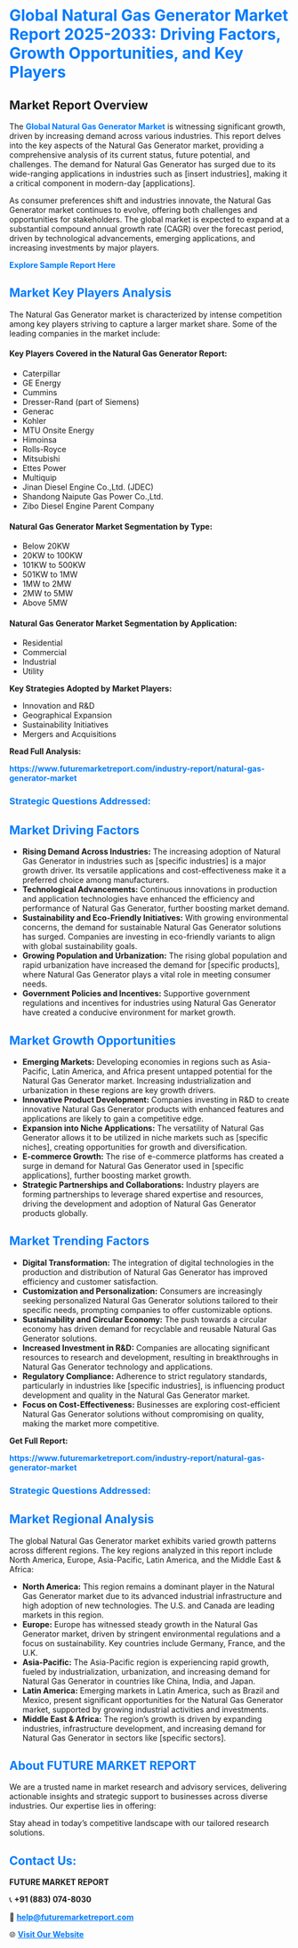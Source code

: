 <h1 style="color: #007BFF;">Global Natural Gas Generator Market Report 2025-2033: Driving Factors, Growth Opportunities, and Key Players</h1>

<section id="overview">
<h2>Market Report Overview</h2>
<p>The <a href="https://www.futuremarketreport.com/industry-report/natural-gas-generator-market" style="color: #007BFF; text-decoration: none;"><strong>Global Natural Gas Generator Market</strong></a> is witnessing significant growth, driven by increasing demand across various industries. This report delves into the key aspects of the Natural Gas Generator market, providing a comprehensive analysis of its current status, future potential, and challenges. The demand for Natural Gas Generator has surged due to its wide-ranging applications in industries such as [insert industries], making it a critical component in modern-day [applications].</p>
<p>As consumer preferences shift and industries innovate, the Natural Gas Generator market continues to evolve, offering both challenges and opportunities for stakeholders. The global market is expected to expand at a substantial compound annual growth rate (CAGR) over the forecast period, driven by technological advancements, emerging applications, and increasing investments by major players.</p>
</section>

<section id="overview">
<p><a href="https://www.futuremarketreport.com/request-sample/reportId=59061" style="color: #007BFF; text-decoration: none;"><strong>Explore Sample Report Here</strong></a></p>
</section>

<section id="key-players">
<h2 style="color: #007BFF;">Market Key Players Analysis</h2>
<p>The Natural Gas Generator market is characterized by intense competition among key players striving to capture a larger market share. Some of the leading companies in the market include:</p>
<h4>Key Players Covered in the Natural Gas Generator Report:</h4>
<ul><li>Caterpillar</li><li>GE Energy</li><li>Cummins</li><li>Dresser-Rand (part of Siemens)</li><li>Generac</li><li>Kohler</li><li>MTU Onsite Energy</li><li>Himoinsa</li><li>Rolls-Royce</li><li>Mitsubishi</li><li>Ettes Power</li><li>Multiquip</li><li>Jinan Diesel Engine Co.,Ltd. (JDEC)</li><li>Shandong Naipute Gas Power Co.,Ltd.</li><li>Zibo Diesel Engine Parent Company</li></ul>
<h4>Natural Gas Generator Market Segmentation by Type:</h4>
<ul><li>Below 20KW</li><li>20KW to 100KW</li><li>101KW to 500KW</li><li>501KW to 1MW</li><li>1MW to 2MW</li><li>2MW to 5MW</li><li>Above 5MW</li></ul>

<h4>Natural Gas Generator Market Segmentation by Application:</h4>
<ul><li>Residential</li><li>Commercial</li><li>Industrial</li><li>Utility</li></ul>
<p><strong>Key Strategies Adopted by Market Players:</strong></p>
<ul>
<li>Innovation and R&D</li>
<li>Geographical Expansion</li>
<li>Sustainability Initiatives</li>
<li>Mergers and Acquisitions</li>
</ul>
</section>

<section>
<p><strong>Read Full Analysis: </strong></p><a href="https://www.futuremarketreport.com/industry-report/natural-gas-generator-market" style="color: #007BFF; text-decoration: none;"><strong>https://www.futuremarketreport.com/industry-report/natural-gas-generator-market</strong></a>
<h3 style="color: #007BFF;">Strategic Questions Addressed:</h3>
</section>

<section id="driving-factors">
<h2 style="color: #007BFF;">Market Driving Factors</h2>
<ul>
<li><strong>Rising Demand Across Industries:</strong> The increasing adoption of Natural Gas Generator in industries such as [specific industries] is a major growth driver. Its versatile applications and cost-effectiveness make it a preferred choice among manufacturers.</li>
<li><strong>Technological Advancements:</strong> Continuous innovations in production and application technologies have enhanced the efficiency and performance of Natural Gas Generator, further boosting market demand.</li>
<li><strong>Sustainability and Eco-Friendly Initiatives:</strong> With growing environmental concerns, the demand for sustainable Natural Gas Generator solutions has surged. Companies are investing in eco-friendly variants to align with global sustainability goals.</li>
<li><strong>Growing Population and Urbanization:</strong> The rising global population and rapid urbanization have increased the demand for [specific products], where Natural Gas Generator plays a vital role in meeting consumer needs.</li>
<li><strong>Government Policies and Incentives:</strong> Supportive government regulations and incentives for industries using Natural Gas Generator have created a conducive environment for market growth.</li>
</ul>
</section>

<section id="growth-opportunities">
<h2 style="color: #007BFF;">Market Growth Opportunities</h2>
<ul>
<li><strong>Emerging Markets:</strong> Developing economies in regions such as Asia-Pacific, Latin America, and Africa present untapped potential for the Natural Gas Generator market. Increasing industrialization and urbanization in these regions are key growth drivers.</li>
<li><strong>Innovative Product Development:</strong> Companies investing in R&D to create innovative Natural Gas Generator products with enhanced features and applications are likely to gain a competitive edge.</li>
<li><strong>Expansion into Niche Applications:</strong> The versatility of Natural Gas Generator allows it to be utilized in niche markets such as [specific niches], creating opportunities for growth and diversification.</li>
<li><strong>E-commerce Growth:</strong> The rise of e-commerce platforms has created a surge in demand for Natural Gas Generator used in [specific applications], further boosting market growth.</li>
<li><strong>Strategic Partnerships and Collaborations:</strong> Industry players are forming partnerships to leverage shared expertise and resources, driving the development and adoption of Natural Gas Generator products globally.</li>
</ul>
</section>

<section id="trending-factors">
<h2 style="color: #007BFF;">Market Trending Factors</h2>
<ul>
<li><strong>Digital Transformation:</strong> The integration of digital technologies in the production and distribution of Natural Gas Generator has improved efficiency and customer satisfaction.</li>
<li><strong>Customization and Personalization:</strong> Consumers are increasingly seeking personalized Natural Gas Generator solutions tailored to their specific needs, prompting companies to offer customizable options.</li>
<li><strong>Sustainability and Circular Economy:</strong> The push towards a circular economy has driven demand for recyclable and reusable Natural Gas Generator solutions.</li>
<li><strong>Increased Investment in R&D:</strong> Companies are allocating significant resources to research and development, resulting in breakthroughs in Natural Gas Generator technology and applications.</li>
<li><strong>Regulatory Compliance:</strong> Adherence to strict regulatory standards, particularly in industries like [specific industries], is influencing product development and quality in the Natural Gas Generator market.</li>
<li><strong>Focus on Cost-Effectiveness:</strong> Businesses are exploring cost-efficient Natural Gas Generator solutions without compromising on quality, making the market more competitive.</li>
</ul>
</section>

<section>
<p><strong>Get Full Report: </strong></p><a href="https://www.futuremarketreport.com/industry-report/natural-gas-generator-market" style="color: #007BFF; text-decoration: none;"><strong>https://www.futuremarketreport.com/industry-report/natural-gas-generator-market</strong></a>
<h3 style="color: #007BFF;">Strategic Questions Addressed:</h3>
</section>


<section id="regional-analysis">
<h2 style="color: #007BFF;">Market Regional Analysis</h2>
<p>The global Natural Gas Generator market exhibits varied growth patterns across different regions. The key regions analyzed in this report include North America, Europe, Asia-Pacific, Latin America, and the Middle East & Africa:</p>
<ul>
<li><strong>North America:</strong> This region remains a dominant player in the Natural Gas Generator market due to its advanced industrial infrastructure and high adoption of new technologies. The U.S. and Canada are leading markets in this region.</li>
<li><strong>Europe:</strong> Europe has witnessed steady growth in the Natural Gas Generator market, driven by stringent environmental regulations and a focus on sustainability. Key countries include Germany, France, and the U.K.</li>
<li><strong>Asia-Pacific:</strong> The Asia-Pacific region is experiencing rapid growth, fueled by industrialization, urbanization, and increasing demand for Natural Gas Generator in countries like China, India, and Japan.</li>
<li><strong>Latin America:</strong> Emerging markets in Latin America, such as Brazil and Mexico, present significant opportunities for the Natural Gas Generator market, supported by growing industrial activities and investments.</li>
<li><strong>Middle East & Africa:</strong> The region’s growth is driven by expanding industries, infrastructure development, and increasing demand for Natural Gas Generator in sectors like [specific sectors].</li>
</ul>
</section>

<footer>
<h2 style="color: #007BFF;">About FUTURE MARKET REPORT</h2>
<p>We are a trusted name in market research and advisory services, delivering actionable insights and strategic support to businesses across diverse industries. Our expertise lies in offering:</p>

<p>Stay ahead in today’s competitive landscape with our tailored research solutions.</p>

<h2 style="color: #007BFF;">Contact Us:</h2>
<p><strong>FUTURE MARKET REPORT</strong></p>
<p>📞 <strong>+91 (883) 074-8030</strong></p>
<p>📧 <strong><a href="mailto:help@futuremarketreport.com" style="color: #007BFF;">help@futuremarketreport.com</a></strong></p>
<p>🌐 <strong><a href="https://www.futuremarketreport.com/" style="color: #007BFF;">Visit Our Website</a></strong></p>
</footer>